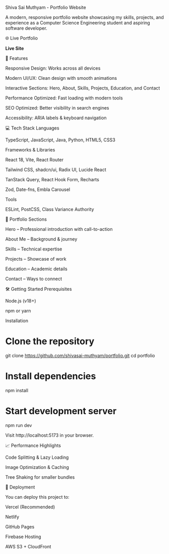 Shiva Sai Muthyam - Portfolio Website

A modern, responsive portfolio website showcasing my skills, projects, and experience as a Computer Science Engineering student and aspiring software developer.

🌐 Live Portfolio

**Live Site**[](https://shivasai-muthyam-portfolio.vercel.app/)

🚀 Features

Responsive Design: Works across all devices

Modern UI/UX: Clean design with smooth animations

Interactive Sections: Hero, About, Skills, Projects, Education, and Contact

Performance Optimized: Fast loading with modern tools

SEO Optimized: Better visibility in search engines

Accessibility: ARIA labels & keyboard navigation

💻 Tech Stack
Languages

TypeScript, JavaScript, Java, Python, HTML5, CSS3

Frameworks & Libraries

React 18, Vite, React Router

Tailwind CSS, shadcn/ui, Radix UI, Lucide React

TanStack Query, React Hook Form, Recharts

Zod, Date-fns, Embla Carousel

Tools

ESLint, PostCSS, Class Variance Authority

📂 Portfolio Sections

Hero – Professional introduction with call-to-action

About Me – Background & journey

Skills – Technical expertise

Projects – Showcase of work

Education – Academic details

Contact – Ways to connect

🛠 Getting Started
Prerequisites

Node.js (v18+)

npm or yarn

Installation
# Clone the repository
git clone https://github.com/shivasai-muthyam/portfolio.git
cd portfolio

# Install dependencies
npm install

# Start development server
npm run dev


Visit http://localhost:5173 in your browser.

📈 Performance Highlights

Code Splitting & Lazy Loading

Image Optimization & Caching

Tree Shaking for smaller bundles

🔧 Deployment

You can deploy this project to:

Vercel (Recommended)

Netlify

GitHub Pages

Firebase Hosting

AWS S3 + CloudFront
